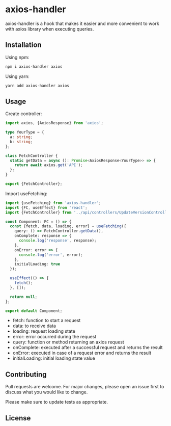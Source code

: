 # axios-handler

axios-handler is a hook that makes it easier and more convenient to work with axios library when executing queries.

## Installation

Using npm:

```bash
npm i axios-handler axios
```

Using yarn:

```bash
yarn add axios-handler axios
```

## Usage

Create controller:

```typescript
import axios, {AxiosResponse} from 'axios';

type YourType = {
  a: string;
  b: string;
};

class FetchController {
  static getData = async (): Promise<AxiosResponse<YourType>> => {
    return await axios.get('API');
  };
}

export {FetchController};
```
Import useFetching:

```typescript
import {useFetching} from 'axios-handler';
import {FC, useEffect} from 'react';
import {FetchController} from '../api/controllers/UpdateVersionController';

const Component: FC = () => {
  const {fetch, data, loading, error} = useFetching({
    query: () => FetchController.getData(),
    onComplete: response => {
      console.log('response', response);
    },
    onError: error => {
      console.log('error', error);
    },
    initialLoading: true
  });

  useEffect(() => {
    fetch();
  }, []);

  return null;
};

export default Component;
```


* fetch: function to start a request
* data: to receive data
* loading: request loading state
* error: error occurred during the request
* query: function or method returning an axios request
* onComplete: executed after a successful request and returns the result
* onError: executed in case of a request error and returns the result
* initialLoading: initial loading state value


## Contributing

Pull requests are welcome. For major changes, please open an issue first
to discuss what you would like to change.

Please make sure to update tests as appropriate.

## License

<!-- [ISC]() -->